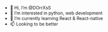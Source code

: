 - 👋 Hi, I’m @DOrrXsS
- 👀 I’m interested in python, web development
- 🌱 I’m currently learning React & React-native
- 📫 Looking to be better

<!---
DOrrXsS/DOrrXsS is a ✨ special ✨ repository because its `README.md` (this file) appears on your GitHub profile.
You can click the Preview link to take a look at your changes.
--->
